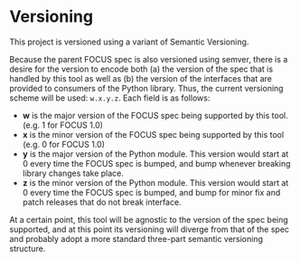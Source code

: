 # Versioning

This project is versioned using a variant of Semantic Versioning.

Because the parent FOCUS spec is also versioned using semver, there is a desire for the version to encode both (a) the version of the spec that is handled by this tool as well as (b) the version of the interfaces that are provided to consumers of the Python library. Thus, the current versioning scheme will be used: `w.x.y.z`. Each field is as follows:

* **w** is the major version of the FOCUS spec being supported by this tool.(e.g. 1 for FOCUS 1.0)
* **x** is the minor version of the FOCUS spec being supported by this tool (e.g. 0 for FOCUS 1.0)
* **y** is the major version of the Python module. This version would start at 0 every time the FOCUS spec is bumped, and bump whenever breaking library changes take place.
* **z** is the minor version of the Python module. This version would start at 0 every time the FOCUS spec is bumped, and bump for minor fix and patch releases that do not break interface.

At a certain point, this tool will be agnostic to the version of the spec being supported, and at this point its versioning will diverge from that of the spec and probably adopt a more standard three-part semantic versioning structure.